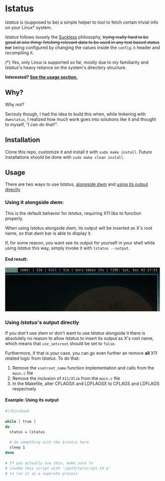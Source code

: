 # lstatus

_lstatus_ is (supposed to be) a simple helper to tool to fetch certain trivial info on your Linux* system.

_lstatus_ follows loosely the [Suckless](https://suckless.org) philosophy, ~~trying really hard to be good at one thing: fetching relevant data to be used in any text based status bar~~ being configured by changing the values inside the `config.h` header and recompiling it.

(*) Yes, only Linux is supported so far, mostly due to my familiarity and _lstatus_'s heavy reliance on the system's directory structure.

**Interested? [See the usage section.](#usage)**

## Why?
Why not?

Seriouly though, I had the idea to build this when, while tinkering with `dwmstatus`, I realized how much work goes into solutions like it and thought to myself, _"I can do that!"_.

## Installation

Clone this repo, customize it and install it with `sudo make install`. Future installations should be done with `sudo make clean install`.

## Usage

There are two ways to use _lstatus_, [alongside _dwm_](#using-it-alongside-dwm) and [using its output directly](#using-lstatuss-output-directly)

### Using it alongside _dwm_:

This is the default behavior for _lstatus_, requiring X11 libs to function properly.

When using _lstatus_ alongside _dwm_, its output will be inserted as X's root name, so that _dwm_ bar is able to display it.

If, for some reason, you want see its output for yourself in your shell while using _lstatus_ this way, simply invoke it with `lstatus --output`.

#### End result:

![result1](assets/result1.png)

### Using _lstatus_'s output directly

If you don't use _dwm_ or don't want to use _lstatus_ alongside it there is absolutely no reason to allow _lstatus_ to insert its output as X's root name, which means that `use_setxroot` should be set to `false`.

Furthermore, if that is your case, you can go even further an remove **all** X11 related logic from _lstatus_. To do that:
1. Remove the `xsetroot_name` function implementation and calls from the `main.c` file
2. Remove the inclusion of `X11/Xlib` from the `main.c` file
3. In the Makefile, alter CFLAGSX and LDFLAGSX to CFLAGS and LDFLAGS 
    respectvely

#### Example: Using its output

```bash
#!/bin/bash

while [ true ]
do
  status = lstatus

  # do something with the $status here
  sleep 1
done

# If you actually use this, make sure to
# invoke this script with '/path/to/script.sh &'
# to run it as a seperate process

```
